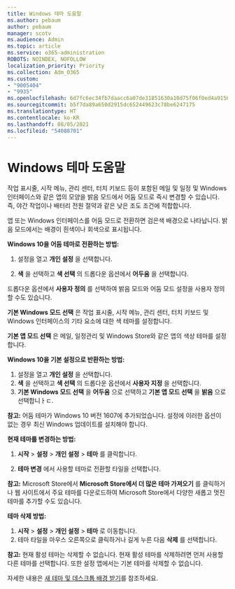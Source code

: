 ```yaml
---
title: Windows 테마 도움말
ms.author: pebaum
author: pebaum
manager: scotv
ms.audience: Admin
ms.topic: article
ms.service: o365-administration
ROBOTS: NOINDEX, NOFOLLOW
localization_priority: Priority
ms.collection: Adm_O365
ms.custom:
- "9005404"
- "9935"
ms.openlocfilehash: 6d7fc6ec34fb7daacc6a07de31851630a10d75f06f0ed4a91565330e9eb9ff4e
ms.sourcegitcommit: b5f7da89a650d2915dc652449623c78be6247175
ms.translationtype: HT
ms.contentlocale: ko-KR
ms.lasthandoff: 08/05/2021
ms.locfileid: "54088701"
---
```

# <a name="help-with-windows-themes"></a>Windows 테마 도움말

작업 표시줄, 시작 메뉴, 관리 센터, 터치 키보드 등이 포함된 메일 및 일정 및 Windows 인터페이스와 같은 앱의 모양을 밝음 모드에서 어둠 모드로 즉시 변경할 수 있습니다. 즉, 야간 작업이나 배터리 전원 절약과 같은 낮은 조도 조건에 적합합니다.  

앱 또는 Windows 인터페이스를 어둠 모드로 전환하면 검은색 배경으로 나타납니다. 밝음 모드에서는 배경이 흰색이나 회색으로 표시됩니다.
 
**Windows 10을 어둠 테마로 전환하는 방법:**

1. 설정을 열고 **개인 설정** 을 선택합니다.
  
1. **색** 을 선택하고 **색 선택** 의 드롭다운 옵션에서 **어두움** 을 선택합니다.

드롭다운 옵션에서 **사용자 정의** 를 선택하여 밝음 모드와 어둠 모드 설정을 사용자 정의할 수도 있습니다.

**기본 Windows 모드 선택** 은 작업 표시줄, 시작 메뉴, 관리 센터, 터치 키보드 및 Windows 인터페이스의 기타 요소에 대한 색 테마를 설정합니다.  

**기본 앱 모드 선택** 은 메일, 일정관리 및 Windows Store와 같은 앱의 색상 테마를 설정합니다.
 
**Windows 10을 기본 설정으로 반환하는 방법:**

1. 설정을 열고 **개인 설정** 을 선택합니다.  
1. **색** 을 선택하고 **색 선택** 의 드롭다운 옵션에서 **사용자 지정** 을 선택합니다.  
1. **기본 Windows 모드 선택** 을 **어두움** 으로 선택하고 **기본 앱 모드 선택** 을 **밝음** 으로 선택합니ㅏㄷ.

**참고:** 어둠 테마가 Windows 10 버전 1607에 추가되었습니다. 설정에 이러한 옵션이 없는 경우 최신 Windows 업데이트를 설치해야 합니다.

**현재 테마를 변경하는 방법:**

1. **시작** > **설정** > **개인 설정** > **테마** 를 클릭합니다.  

1. **테마 변경** 에서 사용할 테마로 전환할 타일을 선택합니다. 

**참고:** Microsoft Store에서 **Microsoft Store에서 더 많은 테마 가져오기** 를 클릭하거나 웹 사이트에서 주요 테마를 다운로드하여 Microsoft Store에서 다양한 새롭고 멋진 테마를 추가할 수도 있습니다.

**테마 삭제 방법:**

1. **시작** > **설정** > **개인 설정** > **테마** 로 이동합니다. 
1. 테마 타일을 마우스 오른쪽으로 클릭하거나 길게 누른 다음 **삭제** 를 선택합니다. 

**참고:** 현재 활성 테마는 삭제할 수 없습니다. 현재 활성 테마를 삭제하려면 먼저 사용할 다른 테마를 선택합니다. 또한 설정 앱에서는 기본 테마를 삭제할 수 없습니다.

자세한 내용은 [새 테마 및 데스크톱 배경 받기](https://support.microsoft.com/windows/get-new-themes-and-desktop-backgrounds-09e3e0a6-02e3-5ecd-22a1-5d048e3cb0d3)를 참조하세요.
